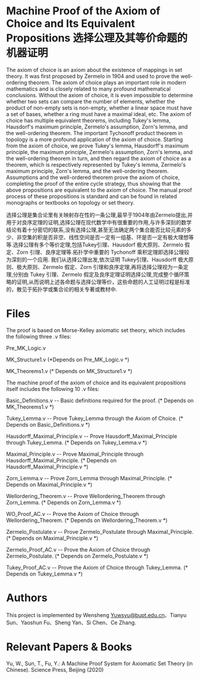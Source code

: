 # Machine Proof of the Axiom of Choice and Its Equivalent Propositions  选择公理及其等价命题的机器证明
The axiom of choice is an axiom about the existence of mappings in set theory. It was first proposed by Zermelo in 1904 and used to prove the well-ordering theorem. The axiom of choice plays an important role in modern mathematics and is closely related to many profound mathematical conclusions. Without the axiom of choice, it is even impossible to determine whether two sets can compare the number of elements, whether the product of non-empty sets is non-empty, whether a linear space must have a set of bases, whether a ring must have a maximal ideal, etc. The axiom of choice has multiple equivalent theorems, including Tukey's lemma, Hausdorf's maximum principle, Zermelo's assumption, Zorn's lemma, and the well-ordering theorem. The important Tychonoff product theorem in topology is a more profound application of the axiom of choice.
Starting from the axiom of choice, we prove Tukey's lemma, Hausdorff's maximum principle, the maximum principle, Zermelo's assumption, Zorn's lemma, and the well-ordering theorem in turn, and then regard the axiom of choice as a theorem, which is respectively represented by Tukey's lemma, Zermelo's maximum principle, Zorn's lemma, and the well-ordering theorem. Assumptions and the well-ordered theorem prove the axiom of choice, completing the proof of the entire cycle strategy, thus showing that the above propositions are equivalent to the axiom of choice. The manual proof process of these propositions is standard and can be found in related monographs or textbooks on topology or set theory.

选择公理是集合论里有关映射存在性的一条公理,最早于1904年由Zermelo提出,并用于对良序定理的证明,选择公理在现代数学中有很重要的作用,与许多深刻的数学结论有着十分密切的联系,没有选择公理,甚至无法确定两个集合能否比较元素的多少、非空集的积是否非空、线性空间是否一定有一组基、环是否一定有极大理想等等.选择公理有多个等价定理,包括Tukey引理、Hausdorf 极大原则、Zermelo 假定、Zorn 引理、良序定理等.拓扑学中重要的 Tychonoff 乘积定理即选择公理较为深刻的一个应用.
我们从选择公理出发,依次证明 Tukey引理、Hausdorff 极大原则、极大原则、Zermelo 假定、Zorn 引理和良序定理,再将选择公理视为一条定理,分别由 Tukey 引理、Zermelo 假定及良序定理证明选择公理,完成整个循环策略的证明,从而说明上述各命题与选择公理等价，这些命题的人工证明过程是标准的，散见于拓扑学或集合论的相关专著或教材中.
# Files
The proof is based on Morse-Kelley axiomatic set theory, which includes the following three .v files:

Pre_MK_Logic.v  

MK_Structure1.v  (*Depends on Pre_MK_Logic.v *)

MK_Theorems1.v  (* Depends on MK_Structure1.v *)

The machine proof of the axiom of choice and its equivalent propositions itself includes the following 10 .v files:

Basic_Definitions.v -- Basic definitions required for the proof. (* Depends on MK_Theorems1.v *)

Tukey_Lemma.v -- Prove Tukey_Lemma through the Axiom of Choice. (* Depends on Basic_Definitions.v *)

Hausdorff_Maximal_Principle.v -- Prove Hausdorff_Maximal_Principle through Tukey_Lemma.  (* Depends on Tukey_Lemma.v *)

Maximal_Principle.v -- Prove Maximal_Principle through Hausdorff_Maximal_Principle.  (* Depends on Hausdorff_Maximal_Principle.v *)

Zorn_Lemma.v -- Prove Zorn_Lemma through Maximal_Principle.  (* Depends on Maximal_Principle.v *)

Wellordering_Theorem.v -- Prove Wellordering_Theorem through Zorn_Lemma.  (* Depends on Zorn_Lemma.v *)

WO_Proof_AC.v -- Prove the Axiom of Choice through Wellordering_Theorem.  (* Depends on Wellordering_Theorem.v *)

Zermelo_Postulate.v -- Prove Zermelo_Postulate through Maximal_Principle.  (* Depends on Maximal_Principle.v *)

Zermelo_Proof_AC.v -- Prove the Axiom of Choice through Zermelo_Postulate.  (* Depends on Zermelo_Postulate.v *)

Tukey_Proof_AC.v -- Prove the Axiom of Choice through Tukey_Lemma.  (* Depends on Tukey_Lemma.v *)
# Authors
This project is implemented by Wensheng Yuwsyu@bupt.edu.cn、Tianyu Sun、Yaoshun Fu、Sheng Yan、Si Chen、Ce Zhang.
# Relevant Papers & Books
Yu, W., Sun, T., Fu, Y.: A Machine Proof System for Axiomatic Set Theory (in Chinese). Science Press, Beijing (2020)
